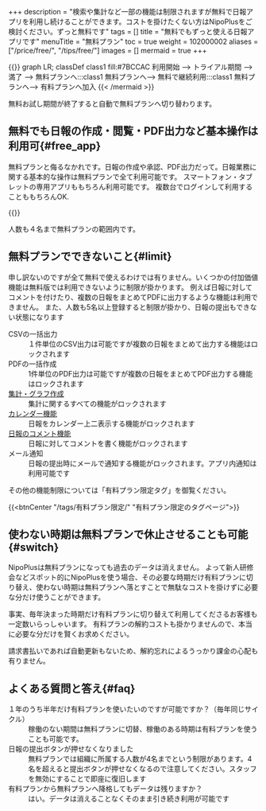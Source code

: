 +++
description = "検索や集計など一部の機能は制限されますが無料で日報アプリを利用し続けることができます。コストを掛けたくない方はNipoPlusをご検討ください。ずっと無料です"
tags = []
title = "無料でもずっと使える日報アプリです"
menuTitle = "無料プラン"
toc = true
weight = 102000002
aliases = ["/price/free/", "/tips/free/"]
images = []
mermaid = true
+++

{{<mermaid align="center">}}
graph LR;
classDef class1 fill:#7BCCAC
  利用開始 --> トライアル期間 --> 満了 -->  無料プランへ:::class1
  無料プランへ--> 無料で継続利用:::class1
  無料プランへ--> 有料プランへ加入
{{< /mermaid >}}

無料お試し期間が終了すると自動で無料プランへ切り替わります。

## 無料でも日報の作成・閲覧・PDF出力など基本操作は利用可{#free_app}

無料プランと侮るなかれです。日報の作成や承認、PDF出力だって。日報業務に関する基本的な操作は無料プランで全て利用可能です。
スマートフォン・タブレットの専用アプリももちろん利用可能です。
複数台でログインして利用することももちろんOK.

{{<icatch filename="write-report" msg="無料でも日報を 普通に書けますよ" title="無料プランでも日報を書くことが可能です" fontsize="30px" alice="ok">}}

人数も４名まで無料プランの範囲内です。

## 無料プランでできないこと{#limit}

申し訳ないのですが全て無料で使えるわけでは有りません。いくつかの付加価値機能は無料版では利用できないように制限が掛かります。
例えば日報に対してコメントを付けたり、複数の日報をまとめてPDFに出力するような機能は利用できません。
また、人数も5名以上登録すると制限が掛かり、日報の提出もできない状態になります

<dl class="basic">
<dt>CSVの一括出力</dt>
<dd>１件単位のCSV出力は可能ですが複数の日報をまとめて出力する機能はロックされます</dd>
<dt>PDFの一括作成</dt>
<dd>1件単位のPDF出力は可能ですが複数の日報をまとめてPDF出力する機能はロックされます</dd>
<dt><a href="/docs/manual/analytics/_about/">集計・グラフ作成</a></dt>
<dd>集計に関するすべての機能がロックされます</dd>
<dt><a href="/docs/manual/calendar/_about/">カレンダー機能</a></dt>
<dd>日報をカレンダー上二表示する機能がロックされます</dd>
<dt><a href="/docs/manual/read-report/comment/">日報のコメント機能</a></dt>
<dd>日報に対してコメントを書く機能がロックされます</dd>
<dt>メール通知</dt>
<dd>日報の提出時にメールで通知する機能がロックされます。アプリ内通知は利用可能です</dd>
</dl>

その他の機能制限については「有料プラン限定タグ」を御覧ください。

{{<btnCenter "/tags/有料プラン限定/" "有料プラン限定のタグページ">}}

## 使わない時期は無料プランで休止させることも可能{#switch}

NipoPlusは無料プランになっても過去のデータは消えません。
よって新人研修会などスポット的にNipoPlusを使う場合、その必要な時期だけ有料プランに切り替え、使わない時期は無料プランへ落とすことで無駄なコストを掛けずに必要な分だけ使うことができます。  

事実、毎年決まった時期だけ有料プランに切り替えて利用してくださるお客様も一定数いらっしゃいます。
有料プランの解約コストも掛かりませんので、本当に必要な分だけを賢くお求めください。

請求書払いであれば自動更新もないため、解約忘れによるうっかり課金の心配も有りません。

## よくある質問と答え{#faq}

<dl class="faq">
<dt>１年のうち半年だけ有料プランを使いたいのですが可能ですか？（毎年同じサイクル）</dt>
<dd>稼働のない期間は無料プランに切替、稼働のある時期は有料プランを使うことも可能です。</dd>

<dt>日報の提出ボタンが押せなくなりました</dt>
<dd>無料プランでは組織に所属する人数が4名までという制限があります。4名を超えると提出ボタンが押せなくなるので注意してください。スタッフを無効にすることで即座に復旧します</dd>

<dt>有料プランから無料プランへ降格してもデータは残りますか？</dt>
<dd>はい。データは消えることなくそのまま引き続き利用が可能です</dd>
</dl>
